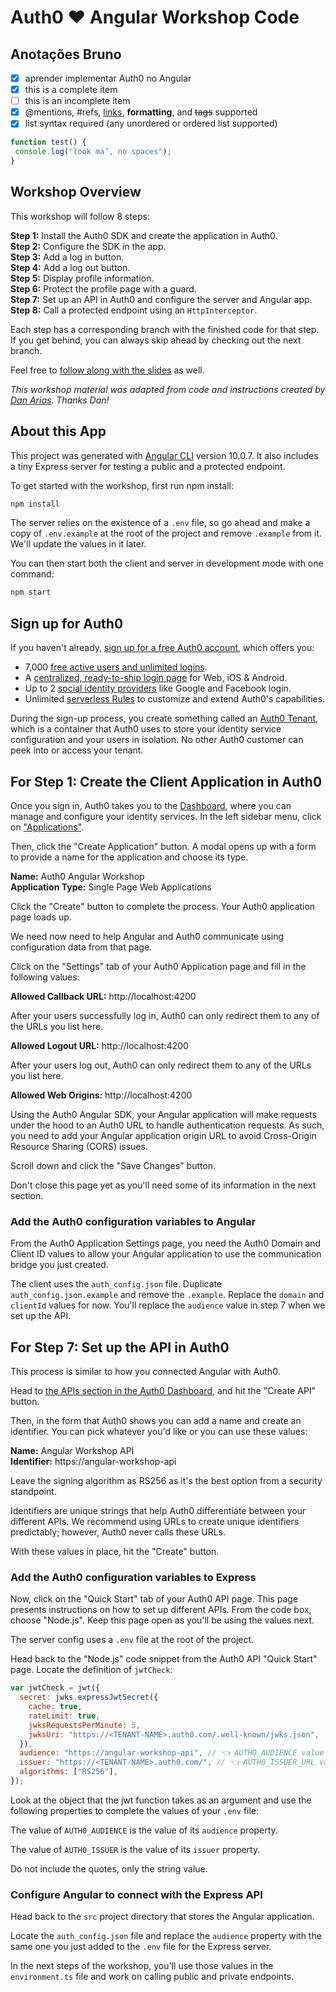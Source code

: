 # Auth0 ♥️ Angular Workshop Code

## Anotações Bruno
- [x] aprender implementar Auth0 no Angular
- [x] this is a complete item
- [ ] this is an incomplete item
- [x] @mentions, #refs, [links](),
**formatting**, and <del>tags</del>
supported
- [x] list syntax required (any
unordered or ordered list
supported)

```javascript
function test() {
 console.log("look ma’, no spaces");
}
```
## Workshop Overview
This workshop will follow 8 steps:

**Step 1:** Install the Auth0 SDK and create the application in Auth0.  
**Step 2:** Configure the SDK in the app.    
**Step 3:** Add a log in button.  
**Step 4:** Add a log out button.  
**Step 5:** Display profile information.  
**Step 6:** Protect the profile page with a guard.  
**Step 7:** Set up an API in Auth0 and configure the server and Angular app.  
**Step 8:** Call a protected endpoint using an `HttpInterceptor`.

Each step has a corresponding branch with the finished code for that step. If you get behind, you can always skip ahead by checking out the next branch. 

Feel free to [follow along with the slides](http://a0.to/angular-workshop-slides) as well.

*This workshop material was adapted from code and instructions created by [Dan Arias](https://auth0.com/blog/authors/dan-arias/). Thanks Dan!*

## About this App
This project was generated with [Angular CLI](https://github.com/angular/angular-cli) version 10.0.7. It also includes a tiny Express server for testing a public and a protected endpoint.

To get started with the workshop, first run npm install:

```bash
npm install
```

The server relies on the existence of a `.env` file, so go ahead and make a copy of `.env.example` at the root of the project and remove `.example` from it. We'll update the values in it later.

You can then start both the client and server in development mode with one command:

```bash
npm start
```

## Sign up for Auth0
 If you haven't already, [sign up for a free Auth0 account](https://auth0.com/signup), which offers you:

* 7,000 [free active users and unlimited logins](https://auth0.com/pricing/).
* A [centralized, ready-to-ship login page](https://auth0.com/universal-login) for Web, iOS & Android.
* Up to 2 [social identity providers](https://auth0.com/docs/connections/identity-providers-social) like Google and Facebook login.
* Unlimited [serverless Rules](https://auth0.com/docs/rules/current) to customize and extend Auth0's capabilities.

During the sign-up process, you create something called an [Auth0 Tenant](https://auth0.com/docs/getting-started/the-basics#account-and-tenants), which is a container that Auth0 uses to store your identity service configuration and your users in isolation. No other Auth0 customer can peek into or access your tenant.

## For Step 1: Create the Client Application in Auth0
Once you sign in, Auth0 takes you to the [Dashboard](https://manage.auth0.com/), where you can manage and configure your identity services. In the left sidebar menu, click on ["Applications"](https://manage.auth0.com/#/applications).

Then, click the "Create Application" button. A modal opens up with a form to provide a name for the application and choose its type.

**Name:** Auth0 Angular Workshop  
**Application Type:** Single Page Web Applications

Click the "Create" button to complete the process. Your Auth0 application page loads up.

We need now need to help Angular and Auth0 communicate using configuration data from that page.

Click on the "Settings" tab of your Auth0 Application page and fill in the following values:

**Allowed Callback URL:** http://localhost:4200

After your users successfully log in, Auth0 can only redirect them to any of the URLs you list here.

**Allowed Logout URL:** http://localhost:4200

After your users log out, Auth0 can only redirect them to any of the URLs you list here.

**Allowed Web Origins:** http://localhost:4200

Using the Auth0 Angular SDK, your Angular application will make requests under the hood to an Auth0 URL to handle authentication requests. As such, you need to add your Angular application origin URL to avoid Cross-Origin Resource Sharing (CORS) issues.

Scroll down and click the "Save Changes" button.

Don't close this page yet as you'll need some of its information in the next section.

### Add the Auth0 configuration variables to Angular
From the Auth0 Application Settings page, you need the Auth0 Domain and Client ID values to allow your Angular application to use the communication bridge you just created.

The client uses the `auth_config.json` file. Duplicate `auth_config.json.example` and remove the `.example`. Replace the `domain` and `clientId` values for now. You'll replace the `audience` value in step 7 when we set up the API.

## For Step 7: Set up the API in Auth0
This process is similar to how you connected Angular with Auth0.

Head to [the APIs section in the Auth0 Dashboard](https://manage.auth0.com/#/apis), and hit the "Create API" button.

Then, in the form that Auth0 shows you can add a name and create an identifier. You can pick whatever you'd like or you can use these values:

**Name:** Angular Workshop API  
**Identifier:** https://angular-workshop-api  

Leave the signing algorithm as RS256 as it's the best option from a security standpoint.

Identifiers are unique strings that help Auth0 differentiate between your different APIs. We recommend using URLs to create unique identifiers predictably; however, Auth0 never calls these URLs.

With these values in place, hit the "Create" button.

### Add the Auth0 configuration variables to Express
Now, click on the "Quick Start" tab of your Auth0 API page. This page presents instructions on how to set up different APIs. From the code box, choose "Node.js". Keep this page open as you'll be using the values next.

The server config uses a `.env` file at the root of the project.

Head back to the "Node.js" code snippet from the Auth0 API "Quick Start" page. Locate the definition of `jwtCheck`:

```js
var jwtCheck = jwt({
  secret: jwks.expressJwtSecret({
    cache: true,
    rateLimit: true,
    jwksRequestsPerMinute: 5,
    jwksUri: "https://<TENANT-NAME>.auth0.com/.well-known/jwks.json",
  }),
  audience: "https://angular-workshop-api", // 👈 AUTH0_AUDIENCE value
  issuer: "https://<TENANT-NAME>.auth0.com/", // 👈 AUTH0_ISSUER_URL value
  algorithms: ["RS256"],
});
```

Look at the object that the jwt function takes as an argument and use the following properties to complete the values of your `.env` file:

The value of `AUTH0_AUDIENCE` is the value of its `audience` property.

The value of `AUTH0_ISSUER` is the value of its `issuer` property.

Do not include the quotes, only the string value.

### Configure Angular to connect with the Express API
Head back to the `src` project directory that stores the Angular application.

Locate the `auth_config.json` file and replace the `audience` property with the same one you just added to the `.env` file for the Express server.

In the next steps of the workshop, you'll use those values in the `environment.ts` file and work on calling public and private endpoints.
